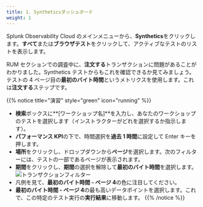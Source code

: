 ```yaml
---
title: 1. Syntheticsダッシュボード
weight: 1
---
```


Splunk Observability Cloud のメインメニューから、**Synthetics**をクリックします。**すべて**または**ブラウザテスト**をクリックして、アクティブなテストのリストを表示します。

RUM セクションでの調査中に、**注文する**トランザクションに問題があることがわかりました。Synthetics テストからもこれを確認できるか見てみましょう。テストの 4 ページ目の**最初のバイト時間**というメトリクスを使用します。これは**注文する**ステップです。

{{% notice title="演習" style="green" icon="running" %}}

- **検索**ボックスに**[ワークショップ名]**を入力し、あなたのワークショップのテストを選択します（インストラクターがどれを選択するか指示します）。
- **パフォーマンス KPI**の下で、時間選択を**過去 1 時間**に設定して Enter キーを押します。
- **場所**をクリックし、ドロップダウンから**ページ**を選択します。次のフィルターには、テストの一部であるページが表示されます。
- **期間**をクリックし、**期間**の選択を解除して**最初のバイト時間**を選択します。
  ![トランザクションフィルター](../images/synthetics-transaction-filter.png)
- 凡例を見て、**最初のバイト時間 - ページ 4**の色に注目してください。
- **最初のバイト時間 - ページ 4**の最も高いデータポイントを選択します。これで、この特定のテスト実行の**実行結果**に移動します。
  {{% /notice %}}
